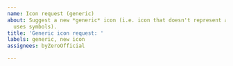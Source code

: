 ```yaml
---
name: Icon request (generic)
about: Suggest a new *generic* icon (i.e. icon that doesn't represent any brand and
  uses symbols).
title: 'Generic icon request: '
labels: generic, new icon
assignees: byZeroOfficial

---
```



